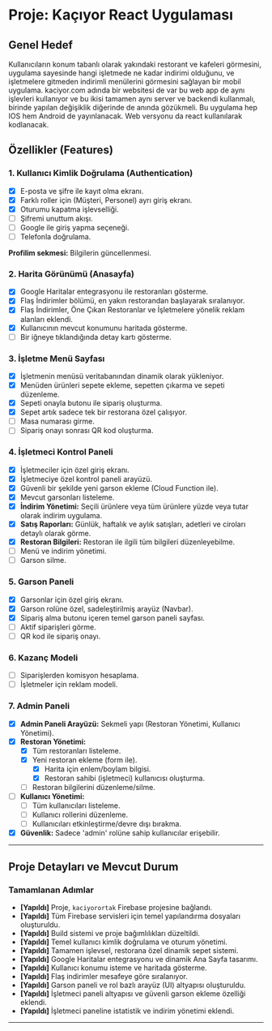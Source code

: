 # Proje: Kaçıyor React Uygulaması

## Genel Hedef
Kullanıcıların konum tabanlı olarak yakındaki restorant ve kafeleri görmesini, uygulama sayesinde hangi işletmede ne kadar indirimi olduğunu, ve işletmelere gitmeden indirimli menülerini görmesini sağlayan bir mobil uygulama. kaciyor.com adında bir websitesi de var bu web app de aynı işlevleri kullanıyor ve bu ikisi tamamen aynı server ve backendi kullanmalı, birinde yapılan değişiklik diğerinde de anında gözükmeli. Bu uygulama hep IOS hem Android de yayınlanacak. Web versyonu da react kullanılarak kodlanacak.

## Özellikler (Features)

### 1. Kullanıcı Kimlik Doğrulama (Authentication)
- [x] E-posta ve şifre ile kayıt olma ekranı.
- [x] Farklı roller için (Müşteri, Personel) ayrı giriş ekranı.
- [x] Oturumu kapatma işlevselliği.
- [ ] Şifremi unuttum akışı.
- [ ] Google ile giriş yapma seçeneği.
- [ ] Telefonla doğrulama.

**Profilim sekmesi:** Bilgilerin güncellenmesi.

### 2. Harita Görünümü (Anasayfa)
- [x] Google Haritalar entegrasyonu ile restoranları gösterme.
- [x] Flaş İndirimler bölümü, en yakın restorandan başlayarak sıralanıyor.
- [x] Flaş İndirimler, Öne Çıkan Restoranlar ve İşletmelere yönelik reklam alanları eklendi.
- [x] Kullanıcının mevcut konumunu haritada gösterme.
- [ ] Bir iğneye tıklandığında detay kartı gösterme.

### 3. İşletme Menü Sayfası
- [x] İşletmenin menüsü veritabanından dinamik olarak yükleniyor.
- [x] Menüden ürünleri sepete ekleme, sepetten çıkarma ve sepeti düzenleme.
- [x] Sepeti onayla butonu ile sipariş oluşturma.
- [x] Sepet artık sadece tek bir restorana özel çalışıyor.
- [ ] Masa numarası girme.
- [ ] Sipariş onayı sonrası QR kod oluşturma.

### 4. İşletmeci Kontrol Paneli
- [x] İşletmeciler için özel giriş ekranı.
- [x] İşletmeciye özel kontrol paneli arayüzü.
- [x] Güvenli bir şekilde yeni garson ekleme (Cloud Function ile).
- [x] Mevcut garsonları listeleme.
- [x] **İndirim Yönetimi:** Seçili ürünlere veya tüm ürünlere yüzde veya tutar olarak indirim uygulama.
- [x] **Satış Raporları:** Günlük, haftalık ve aylık satışları, adetleri ve ciroları detaylı olarak görme.
- [x] **Restoran Bilgileri:** Restoran ile ilgili tüm bilgileri düzenleyebilme.
- [ ] Menü ve indirim yönetimi.
- [ ] Garson silme.

### 5. Garson Paneli
- [x] Garsonlar için özel giriş ekranı.
- [x] Garson rolüne özel, sadeleştirilmiş arayüz (Navbar).
- [x] Sipariş alma butonu içeren temel garson paneli sayfası.
- [ ] Aktif siparişleri görme.
- [ ] QR kod ile sipariş onayı.

### 6. Kazanç Modeli
- [ ] Siparişlerden komisyon hesaplama.
- [ ] İşletmeler için reklam modeli.

### 7. Admin Paneli
- [x] **Admin Paneli Arayüzü:** Sekmeli yapı (Restoran Yönetimi, Kullanıcı Yönetimi).
- [x] **Restoran Yönetimi:**
    - [x] Tüm restoranları listeleme.
    - [x] Yeni restoran ekleme (form ile).
        - [x] Harita için enlem/boylam bilgisi.
        - [x] Restoran sahibi (işletmeci) kullanıcısı oluşturma.
    - [ ] Restoran bilgilerini düzenleme/silme.
- [ ] **Kullanıcı Yönetimi:**
    - [ ] Tüm kullanıcıları listeleme.
    - [ ] Kullanıcı rollerini düzenleme.
    - [ ] Kullanıcıları etkinleştirme/devre dışı bırakma.
- [x] **Güvenlik:** Sadece 'admin' rolüne sahip kullanıcılar erişebilir.

---

## Proje Detayları ve Mevcut Durum

### Tamamlanan Adımlar
*   **[Yapıldı]** Proje, `kaciyorortak` Firebase projesine bağlandı.
*   **[Yapıldı]** Tüm Firebase servisleri için temel yapılandırma dosyaları oluşturuldu.
*   **[Yapıldı]** Build sistemi ve proje bağımlılıkları düzeltildi.
*   **[Yapıldı]** Temel kullanıcı kimlik doğrulama ve oturum yönetimi.
*   **[Yapıldı]** Tamamen işlevsel, restorana özel dinamik sepet sistemi.
*   **[Yapıldı]** Google Haritalar entegrasyonu ve dinamik Ana Sayfa tasarımı.
*   **[Yapıldı]** Kullanıcı konumu isteme ve haritada gösterme.
*   **[Yapıldı]** Flaş indirimler mesafeye göre sıralanıyor.
*   **[Yapıldı]** Garson paneli ve rol bazlı arayüz (UI) altyapısı oluşturuldu.
*   **[Yapıldı]** İşletmeci paneli altyapısı ve güvenli garson ekleme özelliği eklendi.
*   **[Yapıldı]** İşletmeci paneline istatistik ve indirim yönetimi eklendi.

---
